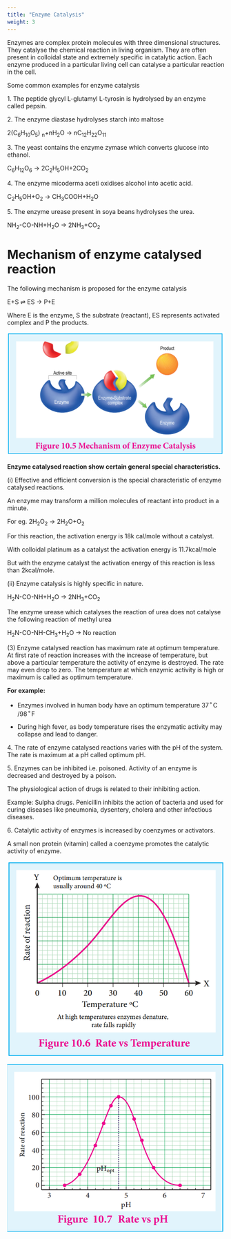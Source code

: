 ```yaml
---
title: "Enzyme Catalysis"
weight: 3
---
```


Enzymes are complex protein molecules with three dimensional structures. They catalyse the chemical reaction in living organism. They are often present in colloidal state and extremely specific in catalytic action. Each enzyme produced in a particular living cell can catalyse a particular reaction in the cell.

Some common examples for enzyme catalysis

1\. The peptide glycyl L-glutamyl L-tyrosin is hydrolysed by an enzyme called pepsin.

2\. The enzyme diastase hydrolyses starch into maltose

2(C<sub>6</sub>H<sub>10</sub>O<sub>5</sub>) <sub>n</sub>+nH<sub>2</sub>O → nC<sub>12</sub>H<sub>22</sub>O<sub>11</sub>

3\. The yeast contains the enzyme zymase which converts glucose into ethanol.

C<sub>6</sub>H<sub>12</sub>O<sub>6</sub> → 2C<sub>2</sub>H<sub>5</sub>OH+2CO<sub>2</sub>

4\. The enzyme micoderma aceti oxidises alcohol into acetic acid.

C<sub>2</sub>H<sub>5</sub>OH+O<sub>2</sub> → CH<sub>3</sub>COOH+H<sub>2</sub>O

5\. The enzyme urease present in soya beans hydrolyses the urea.

NH<sub>2</sub>-CO-NH+H<sub>2</sub>O → 2NH<sub>3</sub>+CO<sub>2</sub>

# Mechanism of enzyme catalysed reaction

The following mechanism is proposed for the enzyme catalysis

E+S ⇌ ES → P+E

Where E is the enzyme, S the substrate (reactant), ES represents activated complex and P the products.

![Alt text](image1.png)

**Enzyme catalysed reaction show certain general special characteristics.**

(i) Effective and efficient conversion is the special characteristic of enzyme catalysed reactions.

An enzyme may transform a million molecules of reactant into product in a minute.

For eg. 2H<sub>2</sub>O<sub>2</sub> → 2H<sub>2</sub>O+O<sub>2</sub>

For this reaction, the activation energy is 18k cal/mole without a catalyst.

With colloidal platinum as a catalyst the activation energy is 11.7kcal/mole

But with the enzyme catalyst the activation energy of this reaction is less than 2kcal/mole.

(ii) Enzyme catalysis is highly specific in nature.

H<sub>2</sub>N-CO-NH+H<sub>2</sub>O → 2NH<sub>3</sub>+CO<sub>2</sub>

The enzyme urease which catalyses the reaction of urea does not catalyse the following reaction of methyl urea

H<sub>2</sub>N-CO-NH-CH<sub>3</sub>+H<sub>2</sub>O → No reaction

(3) Enzyme catalysed reaction has maximum rate at optimum temperature. At first rate of reaction increases with the increase of temperature, but above a particular temperature the activity of enzyme is destroyed. The rate may even drop to zero. The temperature at which enzymic activity is high or maximum is called as optimum temperature.

**For example:**

- Enzymes involved in human body have an optimum temperature 37<sup>&#9900;</sup>C /98<sup>&#9900;</sup>F

- During high fever, as body temperature rises the enzymatic activity may collapse and lead to danger.

4\. The rate of enzyme catalysed reactions varies with the pH of the system. The rate is maximum at a pH called optimum pH.

5\. Enzymes can be inhibited i.e. poisoned. Activity of an enzyme is decreased and destroyed by a poison.

The physiological action of drugs is related to their inhibiting action.

Example: Sulpha drugs. Penicillin inhibits the action of bacteria and used for curing diseases like pneumonia, dysentery, cholera and other infectious diseases.

6\. Catalytic activity of enzymes is increased by coenzymes or activators.

A small non protein (vitamin) called a coenzyme promotes the catalytic activity of enzyme.

![Alt text](graph1.png)

![Alt text](graph2.png)
